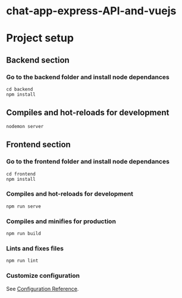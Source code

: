 # chat-app-express-API-and-vuejs

# Project setup
## Backend section
### Go to the backend folder and install node dependances
```
cd backend
npm install
```

## Compiles and hot-reloads for development
```
nodemon server
```
## Frontend section
### Go to the frontend folder and install node dependances
```
cd frontend
npm install
```

### Compiles and hot-reloads for development
```
npm run serve
```

### Compiles and minifies for production
```
npm run build
```

### Lints and fixes files
```
npm run lint
```

### Customize configuration
See [Configuration Reference](https://cli.vuejs.org/config/).
